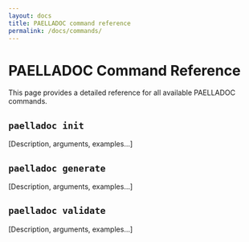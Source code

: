```yaml
---
layout: docs
title: PAELLADOC command reference
permalink: /docs/commands/
---
```


# PAELLADOC Command Reference

This page provides a detailed reference for all available PAELLADOC commands.

## `paelladoc init`

[Description, arguments, examples...]

## `paelladoc generate`

[Description, arguments, examples...]

## `paelladoc validate`

[Description, arguments, examples...]

<!-- Add sections for other commands -->
